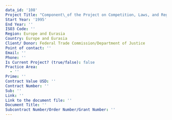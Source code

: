 ```yaml
---
data_id: '108'
Project Title: "Component\_of the Project on Competition, Laws, and Regulations"
Start Year: '1995'
End Year: ''
ISO3 Code: ''
Region: Europe and Eurasia
Country: Europe and Eurasia
Client/ Donor: Federal Trade Commission/Department of Justice
Point of contact: ''
Email: ''
Phone: ''
Is Current Project? (true/false): false
Practice Area:
  - ''
Prime: ''
Contract Value USD: ''
Contract Number: ''
Sub: ''
Link: ''
Link to the document file: ''
Document Title: ''
Subcontract Number/Order Number/Grant Number: ''
---
```


